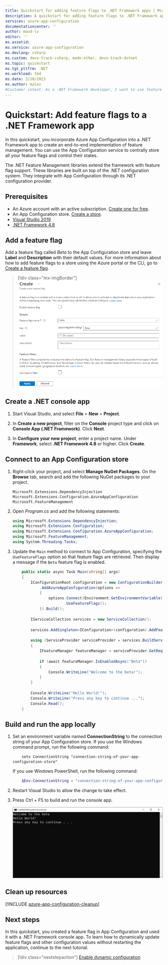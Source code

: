```yaml
---
title: Quickstart for adding feature flags to .NET Framework apps | Microsoft Docs | Microsoft Docs
description: A quickstart for adding feature flags to .NET Framework apps and managing them in Azure App Configuration
services: azure-app-configuration
documentationcenter: ''
author: maud-lv
editor: ''
ms.assetid: 
ms.service: azure-app-configuration
ms.devlang: csharp
ms.custom: devx-track-csharp, mode-other, devx-track-dotnet
ms.topic: quickstart
ms.tgt_pltfrm: .NET
ms.workload: tbd
ms.date: 3/20/2023
ms.author: malev
#Customer intent: As a .NET Framework developer, I want to use feature flags to control feature availability quickly and confidently.
---
```

# Quickstart: Add feature flags to a .NET Framework app

In this quickstart, you incorporate Azure App Configuration into a .NET Framework app to create an end-to-end implementation of feature management. You can use the App Configuration service to centrally store all your feature flags and control their states. 

The .NET Feature Management libraries extend the framework with feature flag support. These libraries are built on top of the .NET configuration system. They integrate with App Configuration through its .NET configuration provider.

## Prerequisites

- An Azure account with an active subscription. [Create one for free](https://azure.microsoft.com/free/).
- An App Configuration store. [Create a store](./quickstart-azure-app-configuration-create.md#create-an-app-configuration-store).
- [Visual Studio 2019](https://visualstudio.microsoft.com/vs)
- [.NET Framework 4.8](https://dotnet.microsoft.com/download)

## Add a feature flag

Add a feature flag called *Beta* to the App Configuration store and leave **Label** and **Description** with their default values. For more information about how to add feature flags to a store using the Azure portal or the CLI, go to [Create a feature flag](./quickstart-azure-app-configuration-create.md#create-a-feature-flag).

> [!div class="mx-imgBorder"]
> ![Enable feature flag named Beta](media/add-beta-feature-flag.png)

## Create a .NET console app

1. Start Visual Studio, and select **File** > **New** > **Project**.

1. In **Create a new project**, filter on the **Console** project type and click on **Console App (.NET Framework)**. Click **Next**.

1. In **Configure your new project**, enter a project name. Under **Framework**, select **.NET Framework 4.8** or higher. Click **Create**.

## Connect to an App Configuration store

1. Right-click your project, and select **Manage NuGet Packages**. On the **Browse** tab, search and add the following NuGet packages to your project.

    ```
    Microsoft.Extensions.DependencyInjection
    Microsoft.Extensions.Configuration.AzureAppConfiguration
    Microsoft.FeatureManagement
    ```

1. Open *Program.cs* and add the following statements:

    ```csharp
    using Microsoft.Extensions.DependencyInjection;
    using Microsoft.Extensions.Configuration;
    using Microsoft.Extensions.Configuration.AzureAppConfiguration;
    using Microsoft.FeatureManagement;
    using System.Threading.Tasks;
    ```

1. Update the `Main` method to connect to App Configuration, specifying the `UseFeatureFlags` option so that feature flags are retrieved. Then display a message if the `Beta` feature flag is enabled.

    ```csharp
        public static async Task Main(string[] args)
        {         
            IConfigurationRoot configuration = new ConfigurationBuilder()
                .AddAzureAppConfiguration(options =>
                {
                    options.Connect(Environment.GetEnvironmentVariable("ConnectionString"))
                           .UseFeatureFlags();
                }).Build();

            IServiceCollection services = new ServiceCollection();

            services.AddSingleton<IConfiguration>(configuration).AddFeatureManagement();

            using (ServiceProvider serviceProvider = services.BuildServiceProvider())
            {
                IFeatureManager featureManager = serviceProvider.GetRequiredService<IFeatureManager>();

                if (await featureManager.IsEnabledAsync("Beta"))
                {
                    Console.WriteLine("Welcome to the beta!");
                }
            }

            Console.WriteLine("Hello World!");
            Console.WriteLine("Press any key to continue ...");
            Console.Read();
        }
    ```

## Build and run the app locally

1. Set an environment variable named **ConnectionString** to the connection string of your App Configuration store. If you use the Windows command prompt, run the following command:

    ```console
        setx ConnectionString "connection-string-of-your-app-configuration-store"
    ```

    If you use Windows PowerShell, run the following command:

    ```powershell
        $Env:ConnectionString = "connection-string-of-your-app-configuration-store"
    ```

1. Restart Visual Studio to allow the change to take effect. 

1. Press Ctrl + F5 to build and run the console app.

    ![App with feature flag enabled](./media/quickstarts/dotnet-app-feature-flag.png)

## Clean up resources

[!INCLUDE [azure-app-configuration-cleanup](../../includes/azure-app-configuration-cleanup.md)]

## Next steps

In this quickstart, you created a feature flag in App Configuration and used it with a .NET Framework console app. To learn how to dynamically update feature flags and other configuration values without restarting the application, continue to the next tutorial.

> [!div class="nextstepaction"]
> [Enable dynamic configuration](./enable-dynamic-configuration-dotnet.md)
